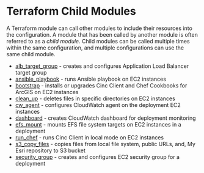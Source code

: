 # Terraform Child Modules

A Terraform module can call other modules to include their resources into the configuration. A module that has been called by another module is often referred to as a *child module*. Child modules can be called multiple times within the same configuration, and multiple configurations can use the same child module.

* [alb_target_group](alb_target_group/README.md) - creates and configures Application Load Balancer target group
* [ansible_playbook](ansible_playbook/README.md) - runs Ansible playbook on EC2 instances
* [bootstrap](bootstrap/README.md) - installs or upgrades Cinc Client and Chef Cookbooks for ArcGIS on EC2 instances 
* [clean_up](clean_up/README.md) - deletes files in specific directories on EC2 instances
* [cw_agent](cw_agent/README.md) - configures CloudWatch agent on the deployment EC2 instances
* [dashboard](dashboard/README.md) - creates CloudWatch dashboard for deployment monitoring
* [efs_mount](nfs_mount/README.md) - mounts EFS file system targets on EC2 instances in a deployment
* [run_chef](run_chef/README.md) - runs Cinc Client in local mode on EC2 instances
* [s3_copy_files](s3_copy_files/README.md) - copies files from local file system, public URLs, and, My Esri repository to S3 bucket
* [security_group](security_group/README.md) - creates and configures EC2 security group for a deployment
